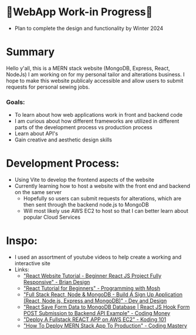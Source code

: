 # 👷WebApp Work-in Progress👷
  - Plan to complete the design and functionality by Winter 2024


# Summary
Hello y'all, this is a MERN stack website (MongoDB, Express, React, NodeJs) I am working on for my personal tailor and alterations business.
I hope to make this website publicaly accessible and allow users to submit requests for personal sewing jobs.

### Goals: 
  - To learn about how web applications work in front and backend code
  - I am curious about how different frameworks are utilized in different parts of the development process vs production process
  - Learn about API's
  - Gain creative and aesthetic design skills

# Development Process:
  - Using Vite to develop the frontend aspects of the website
  - Currently learning how to host a website with the front end and backend on the same server
    - Hopefully so users can submit requests for alterations, which are then sent through the backend node.js to MongoDB
    - Will most likely use AWS EC2 to host so that I can better learn about popular Cloud Services


# Inspo:
  - I used an assortment of youtube videos to help create a working and interactive site
  - Links: 
    - ["React Website Tutorial - Beginner React JS Project Fully Responsive" - Brian Design](https://www.youtube.com/watch?v=I2UBjN5ER4s&t=178s)
    - ["React Tutorial for Beginners" - Programming with Mosh](https://www.youtube.com/watch?v=SqcY0GlETPk&t=384s)
    - ["Full Stack React, Node & MongoDB - Build A Sign Up Application (React, Node.js, Express and MongoDB)" - Dev and Design](https://www.youtube.com/watch?v=SQqSMDIzhaE&list=PL8bqMzhLLaIwhfbf6RnUSDDQYkom0TU2V)
    - ["React Save Form Data to MongoDB Database | React JS Hook Form POST Submission to Backend API Example" - Coding Money](https://www.youtube.com/watch?v=86uXSFm3ND0&list=PL8bqMzhLLaIwhfbf6RnUSDDQYkom0TU2V&index=2)
    - ["Deploy A Fullstack REACT APP on AWS EC2" - Koding 101](https://www.youtube.com/watch?v=vmty50KJg08&list=PL8bqMzhLLaIwhfbf6RnUSDDQYkom0TU2V&index=3)
    - ["How To Deploy MERN Stack App To Production" - Coding Mastery](https://www.youtube.com/watch?v=OVhHxNeOSl0&list=PL8bqMzhLLaIwhfbf6RnUSDDQYkom0TU2V&index=4)
